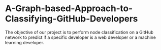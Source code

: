 # A-Graph-based-Approach-to-Classifying-GitHub-Developers
The objective of our project is to perform node classification on a GitHub network to predict if a specific developer is a web developer or a machine learning developer.
